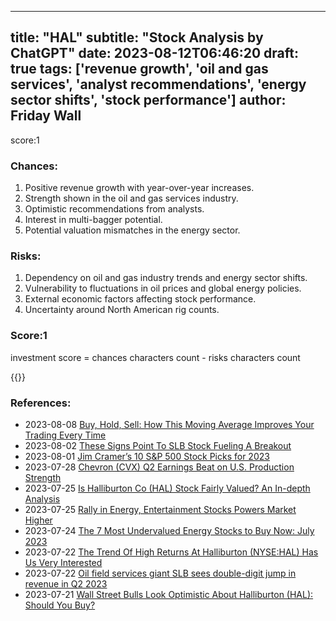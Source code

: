 
---
title: "HAL"
subtitle: "Stock Analysis by ChatGPT"
date: 2023-08-12T06:46:20
draft: true
tags: ['revenue growth', 'oil and gas services', 'analyst recommendations', 'energy sector shifts', 'stock performance']
author: Friday Wall
---

score:1
### Chances:
1. Positive revenue growth with year-over-year increases.
2. Strength shown in the oil and gas services industry.
3. Optimistic recommendations from analysts.
4. Interest in multi-bagger potential.
5. Potential valuation mismatches in the energy sector.
### Risks:
1. Dependency on oil and gas industry trends and energy sector shifts.
2. Vulnerability to fluctuations in oil prices and global energy policies.
3. External economic factors affecting stock performance.
4. Uncertainty around North American rig counts.
### Score:1
investment score = chances characters count - risks characters count

{{<tradingview symbol="NYSE:HAL">}}
### References:
- 2023-08-08 [Buy, Hold, Sell: How This Moving Average Improves Your Trading Every Time](https://finance.yahoo.com/m/2880b191-1aec-306f-8adc-9012ebcfef57/buy%2C-hold%2C-sell%3A-how-this.html?.tsrc=rss)
- 2023-08-02 [These Signs Point To SLB Stock Fueling A Breakout](https://finance.yahoo.com/m/91e1644a-22c4-3073-b419-d17a20aa2e8b/these-signs-point-to-slb.html?.tsrc=rss)
- 2023-08-01 [Jim Cramer’s 10 S&P 500 Stock Picks for 2023](https://finance.yahoo.com/news/jim-cramer-10-p-500-180047870.html?.tsrc=rss)
- 2023-07-28 [Chevron (CVX) Q2 Earnings Beat on U.S. Production Strength](https://finance.yahoo.com/news/chevron-cvx-q2-earnings-beat-135900131.html?.tsrc=rss)
- 2023-07-25 [Is Halliburton Co (HAL) Stock Fairly Valued? An In-depth Analysis](https://finance.yahoo.com/news/halliburton-co-hal-stock-fairly-233130057.html?.tsrc=rss)
- 2023-07-25 [Rally in Energy, Entertainment Stocks Powers Market Higher](https://finance.yahoo.com/m/3ed767fc-faee-3b88-ba15-abfe234fd4de/rally-in-energy%2C.html?.tsrc=rss)
- 2023-07-24 [The 7 Most Undervalued Energy Stocks to Buy Now: July 2023](https://finance.yahoo.com/news/7-most-undervalued-energy-stocks-113222483.html?.tsrc=rss)
- 2023-07-22 [The Trend Of High Returns At Halliburton (NYSE:HAL) Has Us Very Interested](https://finance.yahoo.com/news/trend-high-returns-halliburton-nyse-110022451.html?.tsrc=rss)
- 2023-07-22 [Oil field services giant SLB sees double-digit jump in revenue in Q2 2023](https://finance.yahoo.com/m/b0b7d7df-1f20-3da5-8aa7-a3a8d042f703/oil-field-services-giant-slb.html?.tsrc=rss)
- 2023-07-21 [Wall Street Bulls Look Optimistic About Halliburton (HAL): Should You Buy?](https://finance.yahoo.com/news/wall-street-bulls-look-optimistic-133006479.html?.tsrc=rss)


                
